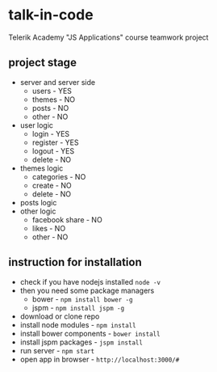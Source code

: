 # talk-in-code
Telerik Academy "JS Applications" course teamwork project

## project stage
- server and server side
    - users - YES
    - themes - NO
    - posts - NO
    - other - NO
- user logic
    - login - YES
    - register - YES
    - logout - YES
    - delete - NO
- themes logic
    - categories - NO
    - create - NO
    - delete - NO
- posts logic 
- other logic
    - facebook share - NO
    - likes - NO
    - other - NO

## instruction for installation

- check if you have nodejs installed `node -v`
- then you need some package managers
    - bower - `npm install bower -g`
    - jspm - `npm install jspm -g`
- download or clone repo
- install node modules - `npm install`
- install bower components - `bower install`
- install jspm packages - `jspm install`
- run server - `npm start`
- open app in browser - `http://localhost:3000/#`